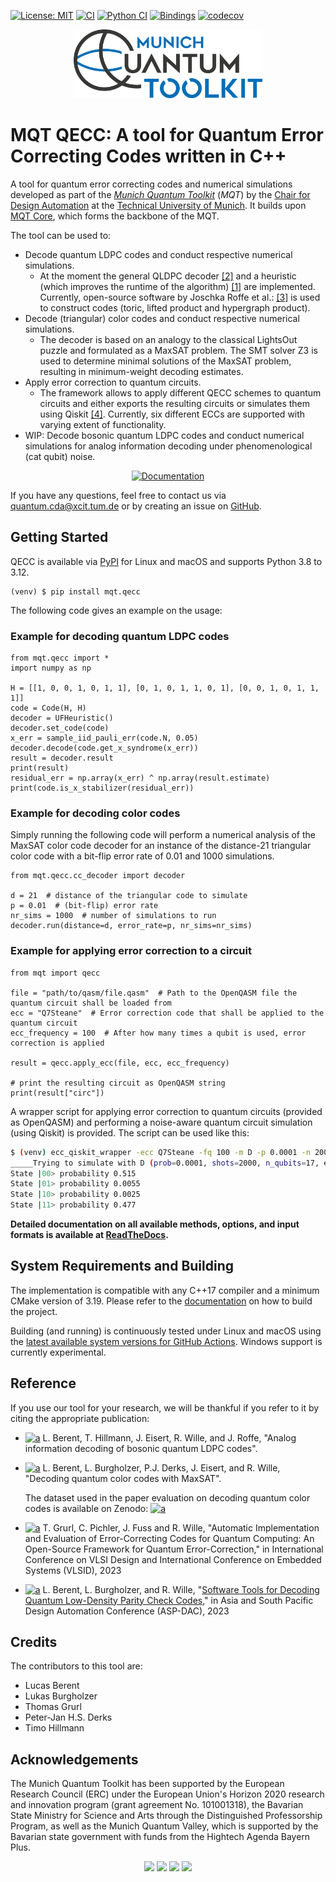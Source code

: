 [![License: MIT](https://img.shields.io/badge/license-MIT-blue.svg?style=flat-square)](https://opensource.org/licenses/MIT)
[![CI](https://img.shields.io/github/actions/workflow/status/cda-tum/mqt-qecc/ci.yml?branch=main&style=flat-square&logo=github&label=c%2B%2B)](https://github.com/cda-tum/mqt-qecc/actions/workflows/ci.yml)
[![Python CI](https://img.shields.io/github/actions/workflow/status/cda-tum/mqt-qecc/python-ci.yml?branch=main&style=flat-square&logo=github&label=python)](https://github.com/cda-tum/mqt-qecc/actions/workflows/python-ci.yml)
[![Bindings](https://img.shields.io/github/actions/workflow/status/cda-tum/mqt-qecc/deploy.yml?branch=main&style=flat-square&logo=github&label=packaging)](https://github.com/cda-tum/mqt-qecc/actions/workflows/deploy.yml)
[![codecov](https://img.shields.io/codecov/c/github/cda-tum/mqt-qecc?style=flat-square&logo=codecov)](https://codecov.io/gh/cda-tum/mqt-qecc)

<p align="center">
  <picture>
   <source media="(prefers-color-scheme: dark)" srcset="https://raw.githubusercontent.com/cda-tum/mqt-qecc/main/docs/_static/mqt_light.png" width="60%">
   <a href="https://github.com/cda-tum/mqt"><img src="https://raw.githubusercontent.com/cda-tum/mqt-qecc/main/docs/_static/mqt_dark.png" width="60%"></a>
 </picture>
  </p>

# MQT QECC: A tool for Quantum Error Correcting Codes written in C++

A tool for quantum error correcting codes and numerical simulations developed as part of the [_Munich Quantum Toolkit_](https://mqt.readthedocs.io) (_MQT_) by the [Chair for Design Automation](https://www.cda.cit.tum.de/) at the [Technical University of Munich](https://www.tum.de/).
It builds upon [MQT Core](https://github.com/cda-tum/mqt-core), which forms the backbone of the MQT.

The tool can be used to:

- Decode quantum LDPC codes and conduct respective numerical simulations.
  - At the moment the general QLDPC
    decoder [[2]](https://ieeexplore.ieee.org/abstract/document/9682738)
    and a heuristic (which improves the runtime of the algorithm) [[1]](https://arxiv.org/abs/2209.01180) are
    implemented.
    Currently, open-source software by Joschka Roffe et
    al.: [[3]](https://github.com/quantumgizmos/bias_tailored_qldpc) is used to construct codes (toric, lifted product
    and
    hypergraph product).
- Decode (triangular) color codes and conduct respective numerical simulations.
  - The decoder is based on an analogy to the classical LightsOut puzzle and formulated as a MaxSAT problem. The SMT solver
    Z3 is used to determine minimal solutions of the MaxSAT problem, resulting in minimum-weight decoding estimates.
- Apply error correction to quantum circuits.
  - The framework allows to apply different QECC schemes to quantum circuits and either exports the resulting
    circuits or simulates them using Qiskit [[4]](https://qiskit.org/). Currently, six different ECCs are supported
    with varying extent of functionality.
- WIP: Decode bosonic quantum LDPC codes and conduct numerical simulations for analog information decoding under phenomenological
  (cat qubit) noise.

<p align="center">
  <a href="https://mqt.readthedocs.io/projects/qecc">
  <img width=30% src="https://img.shields.io/badge/documentation-blue?style=for-the-badge&logo=read%20the%20docs" alt="Documentation" />
  </a>
</p>

If you have any questions, feel free to contact us via [quantum.cda@xcit.tum.de](mailto:quantum.cda@xcit.tum.de) or by
creating an issue on [GitHub](https://github.com/cda-tum/mqt-qecc/issues).

## Getting Started

QECC is available via [PyPI](https://pypi.org/project/mqt.qecc/) for Linux and macOS and supports Python 3.8 to 3.12.

```console
(venv) $ pip install mqt.qecc
```

The following code gives an example on the usage:

### Example for decoding quantum LDPC codes

```python3
from mqt.qecc import *
import numpy as np

H = [[1, 0, 0, 1, 0, 1, 1], [0, 1, 0, 1, 1, 0, 1], [0, 0, 1, 0, 1, 1, 1]]
code = Code(H, H)
decoder = UFHeuristic()
decoder.set_code(code)
x_err = sample_iid_pauli_err(code.N, 0.05)
decoder.decode(code.get_x_syndrome(x_err))
result = decoder.result
print(result)
residual_err = np.array(x_err) ^ np.array(result.estimate)
print(code.is_x_stabilizer(residual_err))
```

### Example for decoding color codes

Simply running the following code will perform a numerical analysis of the MaxSAT color code decoder for an instance of
the distance-21 triangular color code with a bit-flip error rate of 0.01 and 1000 simulations.

```python3
from mqt.qecc.cc_decoder import decoder

d = 21  # distance of the triangular code to simulate
p = 0.01  # (bit-flip) error rate
nr_sims = 1000  # number of simulations to run
decoder.run(distance=d, error_rate=p, nr_sims=nr_sims)
```

### Example for applying error correction to a circuit

```python3
from mqt import qecc

file = "path/to/qasm/file.qasm"  # Path to the OpenQASM file the quantum circuit shall be loaded from
ecc = "Q7Steane"  # Error correction code that shall be applied to the quantum circuit
ecc_frequency = 100  # After how many times a qubit is used, error correction is applied

result = qecc.apply_ecc(file, ecc, ecc_frequency)

# print the resulting circuit as OpenQASM string
print(result["circ"])
```

A wrapper script for applying error correction to quantum circuits (provided as OpenQASM) and performing a
noise-aware quantum circuit simulation (using Qiskit) is provided. The script can be used like this:

```bash
$ (venv) ecc_qiskit_wrapper -ecc Q7Steane -fq 100 -m D -p 0.0001 -n 2000 -fs aer_simulator_stabilizer -s 0 -f  ent_simple1000_n2.qasm
_____Trying to simulate with D (prob=0.0001, shots=2000, n_qubits=17, error correction=Q7Steane) Error______
State |00> probability 0.515
State |01> probability 0.0055
State |10> probability 0.0025
State |11> probability 0.477
```

**Detailed documentation on all available methods, options, and input formats is available
at [ReadTheDocs](https://mqt.readthedocs.io/projects/qecc).**

## System Requirements and Building

The implementation is compatible with any C++17 compiler and a minimum CMake version of 3.19.
Please refer to the [documentation](https://mqt.readthedocs.io/projects/qecc) on how to build the project.

Building (and running) is continuously tested under Linux and macOS using the
[latest available system versions for GitHub Actions](https://github.com/actions/virtual-environments).
Windows support is currently experimental.

## Reference

If you use our tool for your research, we will be thankful if you refer to it by citing the appropriate publication:

- [![a](https://img.shields.io/static/v1?label=arXiv&message=2311.01328&color=inactive&style=flat-square)](https://arxiv.org/abs/2311.01328)
  L. Berent, T. Hillmann, J. Eisert, R. Wille, and J. Roffe, "Analog information decoding of bosonic quantum LDPC codes".

- [![a](https://img.shields.io/static/v1?label=arXiv&message=2303.14237&color=inactive&style=flat-square)](https://arxiv.org/abs/2303.14237)
  L. Berent, L. Burgholzer, P.J. Derks, J. Eisert, and R. Wille, "Decoding quantum color codes with MaxSAT".

  The dataset used in the paper evaluation on decoding quantum color codes is available on Zenodo:
  [![a](https://img.shields.io/static/v1?label=DOI&message=10.5281/zenodo.7760135&color=inactive&style=flat-square)](https://doi.org/10.5281/zenodo.7760135)

- [![a](https://img.shields.io/static/v1?label=arXiv&message=2301.05731&color=inactive&style=flat-square)](https://arxiv.org/pdf/2301.05731)
  T. Grurl, C. Pichler, J. Fuss and R. Wille, "Automatic Implementation and Evaluation of Error-Correcting Codes for
  Quantum Computing: An Open-Source Framework for Quantum Error-Correction," in International Conference on VLSI
  Design and International Conference on Embedded Systems (VLSID), 2023

- [![a](https://img.shields.io/static/v1?label=arXiv&message=2209.01180&color=inactive&style=flat-square)](https://arxiv.org/abs/2209.01180)
  L. Berent, L. Burgholzer, and R.
  Wille, "[Software Tools for Decoding Quantum Low-Density Parity Check Codes](https://arxiv.org/abs/2209.01180),"
  in Asia and South Pacific Design Automation Conference (ASP-DAC), 2023

## Credits

The contributors to this tool are:

- Lucas Berent
- Lukas Burgholzer
- Thomas Grurl
- Peter-Jan H.S. Derks
- Timo Hillmann

## Acknowledgements

The Munich Quantum Toolkit has been supported by the European
Research Council (ERC) under the European Union's Horizon 2020 research and innovation program (grant agreement
No. 101001318), the Bavarian State Ministry for Science and Arts through the Distinguished Professorship Program, as well as the
Munich Quantum Valley, which is supported by the Bavarian state government with funds from the Hightech Agenda Bayern Plus.

<p align="center">
<picture>
<source media="(prefers-color-scheme: dark)" srcset="https://raw.githubusercontent.com/cda-tum/mqt-qecc/main/docs/_static/tum_dark.svg" width="28%">
<img src="https://raw.githubusercontent.com/cda-tum/mqt-qecc/main/docs/_static/tum_light.svg" width="28%">
</picture>
<picture>
<img src="https://raw.githubusercontent.com/cda-tum/mqt-qecc/main/docs/_static/logo-bavaria.svg" width="16%">
</picture>
<picture>
<source media="(prefers-color-scheme: dark)" srcset="https://raw.githubusercontent.com/cda-tum/mqt-qecc/main/docs/_static/erc_dark.svg" width="24%">
<img src="https://raw.githubusercontent.com/cda-tum/mqt-qecc/main/docs/_static/erc_light.svg" width="24%">
</picture>
<picture>
<img src="https://raw.githubusercontent.com/cda-tum/mqt-qecc/main/docs/_static/logo-mqv.svg" width="28%">
</picture>
</p>
